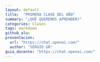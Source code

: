 ```yaml
---
layout: default
title:  "PRIMERA CLASE DEL AÑO"
summary: "¿QUÉ QUEREMOS APRENDER?"
categories: Clases
tags: markdown 
github_alu: 
presentacion: 
  url: "https://chat.openai.com/"
  author: "SERGIO GR"
guia_docente: "https://chat.openai.com/"
---
```

